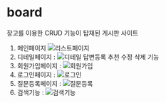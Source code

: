 # board

장고를 이용한 CRUD 기능이 탑재된 게시판 사이트 

1. 메인페이지 ![리스트페이지](https://user-images.githubusercontent.com/115385678/236526752-e35b8d52-6711-43d6-b299-ab97c3856922.PNG)
2. 디테일페이지 : ![디테일](https://user-images.githubusercontent.com/115385678/236526763-a17ae156-d1ee-40f8-a55c-292236f018c8.PNG)
  답변등록 추천 수정 삭제 기능  
4. 회원가입페이지 : ![회원가입](https://user-images.githubusercontent.com/115385678/236526760-a9a547c1-a56b-4744-ab05-d149260182d1.PNG)
5. 로그인페이지 : ![로그인](https://user-images.githubusercontent.com/115385678/236526765-0803bb63-3767-423c-a735-796c8f484a55.PNG)
6. 질문등록페이지 : ![질문등록](https://user-images.githubusercontent.com/115385678/236526758-469c97cf-93bd-47fd-b5cd-45a3a04dac7b.PNG)
7. 검색기능 : ![검색기능](https://user-images.githubusercontent.com/115385678/236526761-becaa2b3-9ba2-43fe-9f7a-a94e9d6ac8ef.PNG)
